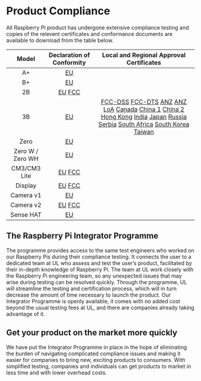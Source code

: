 # Product Compliance

All Raspberry Pi product has undergone extensive compliance testing and copies of the relevent certificates and conformance documents are available to download from the table below. 											
											

| Model           | Declaration of Conformity | Local and Regional Approval Certificates |
|:---------------:|:-------------------------:|:----------------------------------------:|
| A+       | [EU](https://www.raspberrypi.org/files/compliance/RaspberryPiAPlusDOC_CE.pdf) | |
| B+       | [EU](https://www.raspberrypi.org/files/compliance/RaspberryPiBplus_DOC_CE.pdf)| |
| 2B       | [EU](https://www.raspberrypi.org/files/compliance/Raspberry_Pi_2B_V1-2_DOC_CE.pdf) [FCC](https://www.raspberrypi.org/files/compliance/Raspberry_Pi_2B_V1-2_DOC_FCC.pdf)| |
| 3B       | [EU](https://www.raspberrypi.org/files/compliance/RaspberryPi3B-DOC-CE_RED.pdf) | [FCC-DSS](https://www.raspberrypi.org/files/compliance/Pi3_FCC_DSS.pdf)   [FCC-DTS](https://www.raspberrypi.org/files/compliance/Pi3_FCC_DTS.pdf) [ANZ](https://www.raspberrypi.org/files/compliance/Pi3_AU&NZ.pdf) [ANZ LoA](https://www.raspberrypi.org/files/compliance/Pi3_AU&NZ_LoA.pdf) [Canada](https://www.raspberrypi.org/files/compliance/Pi3_Canada.pdf) [China 1](https://www.raspberrypi.org/files/compliance/Pi3_China_1.jpg) [China 2](https://www.raspberrypi.org/files/compliance/Pi3_China_2.jpg) [Hong Kong](https://www.raspberrypi.org/files/compliance/Pi3_Hong-Kong.pdf) [India](https://www.raspberrypi.org/files/compliance/Pi3_India.pdf) [Japan](https://www.raspberrypi.org/files/compliance/Pi3_Japan.pdf) [Russia](https://www.raspberrypi.org/files/compliance/Pi3_Russia.pdf) [Serbia](https://www.raspberrypi.org/files/compliance/Pi3_Serbia.pdf) [South Africa](https://www.raspberrypi.org/files/compliance/Pi3_South-Africa.pdf) [South Korea](https://www.raspberrypi.org/files/compliance/Pi3_South-Korea.pdf) [Taiwan](https://www.raspberrypi.org/files/compliance/Pi3_Taiwan.pdf)  |
| Zero      |[EU](https://www.raspberrypi.org/files/compliance/RaspberryPiZeroDOC_CE.pdf)| |
| Zero W / Zero WH    |[EU](https://www.raspberrypi.org/files/compliance/Raspberry_Zero_W_DOC_CE_RED.pdf)| |
| CM3/CM3 Lite | [EU](https://www.raspberrypi.org/files/compliance/RaspberryPiCM3_DOC_EU.pdf) [FCC](https://www.raspberrypi.org/files/compliance/RaspberryPiCM3_DOC_FCC.pdf)| |
| Display   | [EU](https://www.raspberrypi.org/files/compliance/RaspberryPiDisplay_DOC_CE.pdf) [FCC](https://www.raspberrypi.org/files/compliance/RaspberryPiDisplay_DOC_FCC.pdf) | |
| Camera v1 | [EU](https://www.raspberrypi.org/files/compliance/RaspberryPiCameraDOC_CE.pdf) | |
| Camera v2 | [EU](https://www.raspberrypi.org/files/compliance/RaspberryPiCamera2DOC_CE.pdf) [FCC](https://www.raspberrypi.org/files/compliance/RaspberryPiCamera2DOC_FCC.PDF) | |
| Sense HAT | [EU](https://www.raspberrypi.org/files/compliance/RaspberryPiCamera2DOC_CE.pdf) | |

## The Raspberry Pi Integrator Programme

The programme provides access to the same test engineers who worked on our Raspberry Pis during their compliance testing. It connects the user to a dedicated team at UL who assess and test the user’s product, facilitated by their in-depth knowledge of Raspberry Pi. The team at UL work closely with the Raspberry Pi engineering team, so any unexpected issues that may arise during testing can be resolved quickly. Through the programme, UL will streamline the testing and certification process, which will in turn decrease the amount of time necessary to launch the product. Our Integrator Programme is openly available, it comes with no added cost beyond the usual testing fees at UL, and there are companies already taking advantage of it.

## Get your product on the market more quickly											

We have put the Integrator Programme in place in the hope of eliminating the burden of navigating complicated compliance issues and making it easier for companies to bring new, exciting products to consumers. With simplified testing, companies and individuals can get products to market in less time and with lower overhead costs.											
